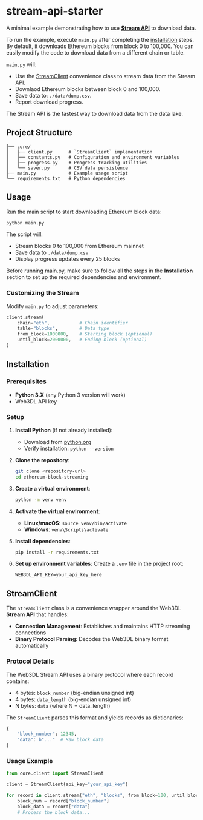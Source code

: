 # stream-api-starter

A minimal example demonstrating how to use **[Stream API](https://github.com/web3dl#stream-api)** to download data.

To run the example, execute `main.py` after completing the [installation](#installation) steps. By default, it downloads Ethereum blocks from block 0 to 100,000. You can easily modify the code to download data from a different chain or table.

`main.py` will:

- Use the [StreamClient](#stream-client) convenience class to stream data from the Stream API.
- Downlaod Ethereum blocks between block 0 and 100,000.
- Save data to: `./data/dump.csv`.
- Report download progress.

The Stream API is the fastest way to download data from the data lake.

## Project Structure

```
├── core/
│   ├── client.py      # `StreamClient` implementation
│   ├── constants.py   # Configuration and environment variables
│   ├── progress.py    # Progress tracking utilities
│   └── saver.py       # CSV data persistence
├── main.py            # Example usage script
└── requirements.txt   # Python dependencies
```

## Usage

Run the main script to start downloading Ethereum block data:

```bash
python main.py
```

The script will:

- Stream blocks 0 to 100,000 from Ethereum mainnet
- Save data to `./data/dump.csv`
- Display progress updates every 25 blocks

Before running main.py, make sure to follow all the steps in the **Installation** section to set up the required dependencies and environment.

### Customizing the Stream

Modify `main.py` to adjust parameters:

```python
client.stream(
    chain="eth",           # Chain identifier
    table="blocks",        # Data type
    from_block=1000000,    # Starting block (optional)
    until_block=2000000,   # Ending block (optional)
)
```

## Installation

### Prerequisites

- **Python 3.X** (any Python 3 version will work)
- Web3DL API key

### Setup

1. **Install Python** (if not already installed):
   - Download from [python.org](https://python.org)
   - Verify installation: `python --version`

2. **Clone the repository**:
   ```bash
   git clone <repository-url>
   cd ethereum-block-streaming
   ```

3. **Create a virtual environment**:
   ```bash
   python -m venv venv
   ```

4. **Activate the virtual environment**:
   - **Linux/macOS**: `source venv/bin/activate`
   - **Windows**: `venv\Scripts\activate`

5. **Install dependencies**:
   ```bash
   pip install -r requirements.txt
   ```

6. **Set up environment variables**:
   Create a `.env` file in the project root:
   ```
   WEB3DL_API_KEY=your_api_key_here
   ```

## StreamClient

The `StreamClient` class is a convenience wrapper around the Web3DL **Stream API** that handles:

- **Connection Management**: Establishes and maintains HTTP streaming connections
- **Binary Protocol Parsing**: Decodes the Web3DL binary format automatically

### Protocol Details

The Web3DL Stream API uses a binary protocol where each record contains:

- 4 bytes: `block_number` (big-endian unsigned int)
- 4 bytes: `data_length` (big-endian unsigned int)  
- N bytes: `data` (where N = data_length)

The `StreamClient` parses this format and yields records as dictionaries:
```python
{
    "block_number": 12345,
    "data": b"..."  # Raw block data
}
```

### Usage Example

```python
from core.client import StreamClient

client = StreamClient(api_key="your_api_key")

for record in client.stream("eth", "blocks", from_block=100, until_block=200):
    block_num = record["block_number"]
    block_data = record["data"]
    # Process the block data...
```
